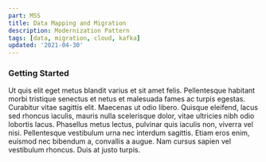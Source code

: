 ```yaml
---
part: MSS
title: Data Mapping and Migration
description: Modernization Pattern
tags: [data, migration, cloud, kafka]
updated: '2021-04-30'
---
```



### Getting Started

Ut quis elit eget metus blandit varius et sit amet felis. Pellentesque habitant morbi tristique senectus et netus et malesuada fames ac turpis egestas. Curabitur vitae sagittis elit. Maecenas ut odio libero. Quisque eleifend, lacus sed rhoncus iaculis, mauris nulla scelerisque dolor, vitae ultricies nibh odio lobortis lacus. Phasellus metus lectus, pulvinar quis iaculis non, viverra vel nisi. Pellentesque vestibulum urna nec interdum sagittis. Etiam eros enim, euismod nec bibendum a, convallis a augue. Nam cursus sapien vel vestibulum rhoncus. Duis at justo turpis.
